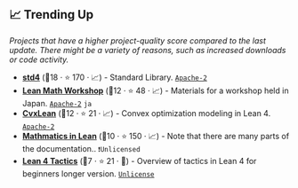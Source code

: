 ## 📈 Trending Up

_Projects that have a higher project-quality score compared to the last update. There might be a variety of reasons, such as increased downloads or code activity._

- <b><a href="https://github.com/leanprover/std4">std4</a></b> (🥉18 · ⭐ 170 · 📈) - Standard Library. <code><a href="http://bit.ly/3nYMfla">Apache-2</a></code>
- <b><a href="https://github.com/yuma-mizuno/lean-math-workshop">Lean Math Workshop</a></b> (🥇12 · ⭐ 48 · 📈) - Materials for a workshop held in Japan. <code><a href="http://bit.ly/3nYMfla">Apache-2</a></code> <code>ja</code>
- <b><a href="https://github.com/verified-optimization/CvxLean">CvxLean</a></b> (🥈12 · ⭐ 21 · 📈) - Convex optimization modeling in Lean 4. <code><a href="http://bit.ly/3nYMfla">Apache-2</a></code>
- <b><a href="https://leanprover-community.github.io/mathematics_in_lean/">Mathmatics in Lean</a></b> (🥈10 · ⭐ 150 · 📈) - Note that there are many parts of the documentation.. <code>❗Unlicensed</code>
- <b><a href="https://github.com/madvorak/lean4-tactics">Lean 4 Tactics</a></b> (🥈7 · ⭐ 21 · 🐣) - Overview of tactics in Lean 4 for beginners longer version. <code><a href="http://bit.ly/3rvuUlR">Unlicense</a></code>
